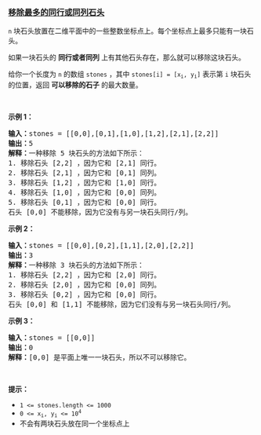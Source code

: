 ### [移除最多的同行或同列石头](https://leetcode-cn.com/problems/most-stones-removed-with-same-row-or-column)

<p><code>n</code> 块石头放置在二维平面中的一些整数坐标点上。每个坐标点上最多只能有一块石头。</p>

<p>如果一块石头的 <strong>同行或者同列</strong> 上有其他石头存在，那么就可以移除这块石头。</p>

<p>给你一个长度为 <code>n</code> 的数组 <code>stones</code> ，其中 <code>stones[i] = [x<sub>i</sub>, y<sub>i</sub>]</code> 表示第 <code>i</code> 块石头的位置，返回 <strong>可以移除的石子</strong> 的最大数量。</p>

<p> </p>

<p><strong>示例 1：</strong></p>

<pre>
<strong>输入：</strong>stones = [[0,0],[0,1],[1,0],[1,2],[2,1],[2,2]]
<strong>输出：</strong>5
<strong>解释：</strong>一种移除 5 块石头的方法如下所示：
1. 移除石头 [2,2] ，因为它和 [2,1] 同行。
2. 移除石头 [2,1] ，因为它和 [0,1] 同列。
3. 移除石头 [1,2] ，因为它和 [1,0] 同行。
4. 移除石头 [1,0] ，因为它和 [0,0] 同列。
5. 移除石头 [0,1] ，因为它和 [0,0] 同行。
石头 [0,0] 不能移除，因为它没有与另一块石头同行/列。</pre>

<p><strong>示例 2：</strong></p>

<pre>
<strong>输入：</strong>stones = [[0,0],[0,2],[1,1],[2,0],[2,2]]
<strong>输出：</strong>3
<strong>解释：</strong>一种移除 3 块石头的方法如下所示：
1. 移除石头 [2,2] ，因为它和 [2,0] 同行。
2. 移除石头 [2,0] ，因为它和 [0,0] 同列。
3. 移除石头 [0,2] ，因为它和 [0,0] 同行。
石头 [0,0] 和 [1,1] 不能移除，因为它们没有与另一块石头同行/列。</pre>

<p><strong>示例 3：</strong></p>

<pre>
<strong>输入：</strong>stones = [[0,0]]
<strong>输出：</strong>0
<strong>解释：</strong>[0,0] 是平面上唯一一块石头，所以不可以移除它。</pre>

<p> </p>

<p><strong>提示：</strong></p>

<ul>
	<li><code>1 <= stones.length <= 1000</code></li>
	<li><code>0 <= x<sub>i</sub>, y<sub>i</sub> <= 10<sup>4</sup></code></li>
	<li>不会有两块石头放在同一个坐标点上</li>
</ul>
